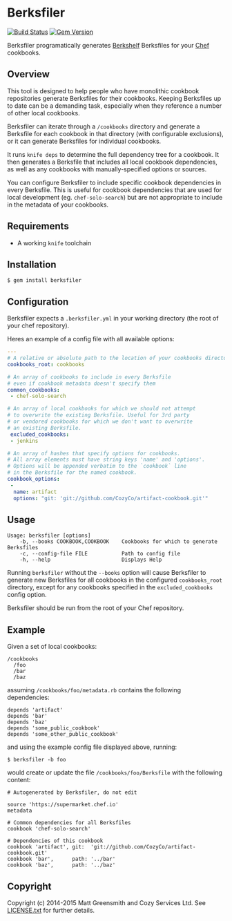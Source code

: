 # Berksfiler

[![Build Status](https://travis-ci.org/mgreensmith/berksfiler.svg)](https://travis-ci.org/mgreensmith/berksfiler)
[![Gem Version](https://badge.fury.io/rb/berksfiler.png)](http://badge.fury.io/rb/berksfiler)

Berksfiler programatically generates [Berkshelf](http://berkshelf.com/) Berksfiles for your [Chef](https://www.chef.io/) cookbooks.

## Overview

This tool is designed to help people who have monolithic cookbook repositories generate Berksfiles for their cookbooks. Keeping Berksfiles up to date can be a demanding task, especially when they reference a number of other local cookbooks.

Berksfiler can iterate through a `/cookbooks` directory and generate a Berksfile for each cookbook in that directory (with configurable exclusions), or it can generate Berksfiles for individual cookbooks.

It runs `knife deps` to determine the full dependency tree for a cookbook. It then generates a Berksfile that includes all local cookbook dependencies, as well as any cookbooks with manually-specified options or sources.

You can configure Berksfiler to include specific cookbook dependencies in every Berksfile. This is useful for cookbook dependencies that are used for local development (eg. `chef-solo-search`) but are not appropriate to include in the metadata of your cookbooks.

## Requirements

  - A working `knife` toolchain

## Installation

    $ gem install berksfiler

## Configuration

Berksfiler expects a `.berksfiler.yml` in your working directory (the root of your chef repository).

Heres an example of a config file with all available options:

```yaml
---
# A relative or absolute path to the location of your cookbooks directory.
cookbooks_root: cookbooks

# An array of cookbooks to include in every Berksfile
# even if cookbook metadata doesn't specify them
common_cookbooks:
 - chef-solo-search

# An array of local cookbooks for which we should not attempt
# to overwrite the existing Berksfile. Useful for 3rd party
# or vendored cookbooks for which we don't want to overwrite
# an existing Berksfile.
 excluded_cookbooks:
 - jenkins

# An array of hashes that specify options for cookbooks.
# All array elements must have string keys 'name' and 'options'.
# Options will be appended verbatim to the `cookbook` line
# in the Berksfile for the named cookbook.
cookbook_options:
 -
  name: artifact
  options: "git: 'git://github.com/CozyCo/artifact-cookbook.git'"
```

## Usage

```
Usage: berksfiler [options]
    -b, --books COOKBOOK,COOKBOOK    Cookbooks for which to generate Berksfiles
    -c, --config-file FILE           Path to config file
    -h, --help                       Displays Help
```

Running `berksfiler` without the `--books` option will cause Berksfiler to generate
new Berksfiles for all cookbooks in the configured `cookbooks_root` directory,
except for any cookbooks specified in the `excluded_cookbooks` config option.

Berksfiler should be run from the root of your Chef repository.

## Example

Given a set of local cookbooks:
```
/cookbooks
  /foo
  /bar
  /baz
```

assuming `/cookbooks/foo/metadata.rb` contains the following dependencies:
```
depends 'artifact'
depends 'bar'
depends 'baz'
depends 'some_public_cookbook'
depends 'some_other_public_cookbook'
```

and using the example config file displayed above, running:
```
$ berksfiler -b foo
```

would create or update the file `/cookbooks/foo/Berksfile` with the following content:
```
# Autogenerated by Berksfiler, do not edit

source 'https://supermarket.chef.io'
metadata

# Common dependencies for all Berksfiles
cookbook 'chef-solo-search'

# Dependencies of this cookbook
cookbook 'artifact', git:  'git://github.com/CozyCo/artifact-cookbook.git'
cookbook 'bar',      path: '../bar'
cookbook 'baz',      path: '../baz'
```

## Copyright

Copyright (c) 2014-2015 Matt Greensmith and Cozy Services Ltd. See [LICENSE.txt](LICENSE.txt) for
further details.